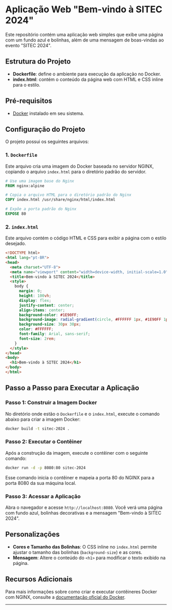 # Aplicação Web "Bem-vindo à SITEC 2024"

Este repositório contém uma aplicação web simples que exibe uma página com um fundo azul e bolinhas, além de uma mensagem de boas-vindas ao evento "SITEC 2024". 

## Estrutura do Projeto

- **Dockerfile**: define o ambiente para execução da aplicação no Docker.
- **index.html**: contém o conteúdo da página web com HTML e CSS inline para o estilo.

## Pré-requisitos

- [Docker](https://docs.docker.com/get-docker/) instalado em seu sistema.

## Configuração do Projeto

O projeto possui os seguintes arquivos:

### 1. `Dockerfile`

Este arquivo cria uma imagem do Docker baseada no servidor NGINX, copiando o arquivo `index.html` para o diretório padrão do servidor.

```dockerfile
# Use uma imagem base do Nginx
FROM nginx:alpine

# Copia o arquivo HTML para o diretório padrão do Nginx
COPY index.html /usr/share/nginx/html/index.html

# Expõe a porta padrão do Nginx
EXPOSE 80
```

### 2. `index.html`

Este arquivo contém o código HTML e CSS para exibir a página com o estilo desejado.

```html
<!DOCTYPE html>
<html lang="pt-BR">
<head>
  <meta charset="UTF-8">
  <meta name="viewport" content="width=device-width, initial-scale=1.0">
  <title>Bem-vindo à SITEC 2024</title>
  <style>
    body {
      margin: 0;
      height: 100vh;
      display: flex;
      justify-content: center;
      align-items: center;
      background-color: #1E90FF;
      background-image: radial-gradient(circle, #FFFFFF 1px, #1E90FF 1px);
      background-size: 30px 30px;
      color: #FFFFFF;
      font-family: Arial, sans-serif;
      font-size: 2rem;
    }
  </style>
</head>
<body>
  <h1>Bem-vindo à SITEC 2024</h1>
</body>
</html>
```

## Passo a Passo para Executar a Aplicação

### Passo 1: Construir a Imagem Docker

No diretório onde estão o `Dockerfile` e o `index.html`, execute o comando abaixo para criar a imagem Docker:

```bash
docker build -t sitec-2024 .
```

### Passo 2: Executar o Contêiner

Após a construção da imagem, execute o contêiner com o seguinte comando:

```bash
docker run -d -p 8080:80 sitec-2024
```

Esse comando inicia o contêiner e mapeia a porta 80 do NGINX para a porta 8080 da sua máquina local.

### Passo 3: Acessar a Aplicação

Abra o navegador e acesse `http://localhost:8080`. Você verá uma página com fundo azul, bolinhas decorativas e a mensagem "Bem-vindo à SITEC 2024".

## Personalizações

- **Cores e Tamanho das Bolinhas**: O CSS inline no `index.html` permite ajustar o tamanho das bolinhas (`background-size`) e as cores.
- **Mensagem**: Altere o conteúdo do `<h1>` para modificar o texto exibido na página.

## Recursos Adicionais

Para mais informações sobre como criar e executar contêineres Docker com NGINX, consulte a [documentação oficial do Docker](https://docs.docker.com/).

---
